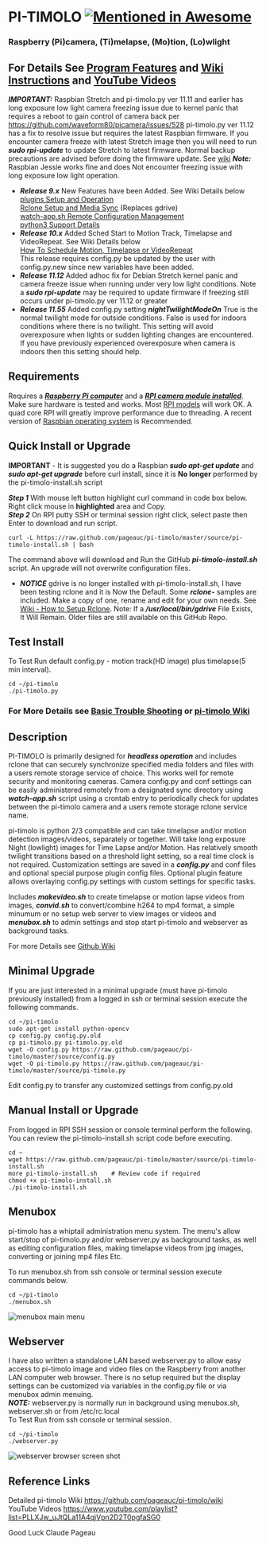 # PI-TIMOLO [![Mentioned in Awesome <INSERT LIST NAME>](https://awesome.re/mentioned-badge.svg)](https://github.com/thibmaek/awesome-raspberry-pi)
### Raspberry (Pi)camera, (Ti)melapse, (Mo)tion, (Lo)wlight 
## For Details See [Program Features](https://github.com/pageauc/pi-timolo/wiki/Introduction#program-features) and [Wiki Instructions](https://github.com/pageauc/pi-timolo/wiki) and [YouTube Videos](https://www.youtube.com/playlist?list=PLLXJw_uJtQLa11A4qjVpn2D2T0pgfaSG0)

***IMPORTANT:*** Raspbian Stretch and pi-timolo.py ver 11.11 and earlier has long exposure low light 
camera freezing issue due to kernel panic that requires a reboot to gain
control of camera back per https://github.com/waveform80/picamera/issues/528 
pi-timolo.py ver 11.12 has a fix to resolve issue but
requires the latest Raspbian firmware. If you encounter camera freeze with latest Stretch image then
you will need to run ***sudo rpi-update*** to update Stretch to latest firmware.  Normal
backup precautions are advised before doing the firmware update.  See [wiki](https://github.com/pageauc/pi-timolo/wiki/Basic-Trouble-Shooting#raspbian-stretch-kernel-panic-and-camera-freeze)
***Note:*** Raspbian Jessie works fine and does Not encounter freezing issue with long exposure low light operation.

* ***Release 9.x*** New Features have been Added. See Wiki Details below    
 [plugins Setup and Operation](https://github.com/pageauc/pi-timolo/wiki/How-to-Use-Plugins)   
 [Rclone Setup and Media Sync](https://github.com/pageauc/pi-timolo/wiki/How-to-Setup-rclone) (Replaces gdrive)    
 [watch-app.sh Remote Configuration Management](https://github.com/pageauc/pi-timolo/wiki/How-to-Setup-config.py-Remote-Configuration)   
 [python3 Support Details](https://github.com/pageauc/pi-timolo/wiki/Prerequisites#python-3-support)   
* ***Release 10.x*** Added Sched Start to Motion Track, Timelapse and VideoRepeat. See Wiki Details below    
 [How To Schedule Motion, Timelapse or VideoRepeat](https://github.com/pageauc/pi-timolo/wiki/How-to-Schedule-Motion,-Timelapse-or-VideoRepeat)  
 This release requires config.py be updated by the user with config.py.new since new variables have been added.
* ***Release 11.12*** Added adhoc fix for Debian Stretch kernel panic and camera freeze issue when running
 under very low light conditions.  Note a ***sudo rpi-update*** may be required to update firmware if freezing
 still occurs under pi-timolo.py ver 11.12 or greater
* ***Release 11.55*** Added config.py setting ***nightTwilightModeOn***  True is the normal twilight mode for outside conditions.
False is used for indoors conditions where there is no twilight.  This setting will avoid overexposure when lights
or sudden lighting changes are encountered.  If you have previously experienced overexposure when camera is indoors then
this setting should help. 
 
## Requirements
Requires a [***Raspberry Pi computer***](https://www.raspberrypi.org/documentation/setup/) and a 
[***RPI camera module installed***](https://www.raspberrypi.org/documentation/usage/camera/).
Make sure hardware is tested and works. Most [RPI models](https://www.raspberrypi.org/products/) will work OK. 
A quad core RPI will greatly improve performance due to threading. A recent version of 
[Raspbian operating system](https://www.raspberrypi.org/downloads/raspbian/) is Recommended.
 
## Quick Install or Upgrade
**IMPORTANT** - It is suggested you do a Raspbian ***sudo apt-get update*** and ***sudo apt-get upgrade***
before curl install, since it is **No longer** performed by the pi-timolo-install.sh script

***Step 1*** With mouse left button highlight curl command in code box below. Right click mouse in **highlighted** area and Copy.     
***Step 2*** On RPI putty SSH or terminal session right click, select paste then Enter to download and run script.     

    curl -L https://raw.github.com/pageauc/pi-timolo/master/source/pi-timolo-install.sh | bash

The command above will download and Run the GitHub ***pi-timolo-install.sh*** script. 
An upgrade will not overwrite configuration files.   

* ***NOTICE*** gdrive is no longer installed with pi-timolo-install.sh, I have been testing
rclone and it is Now the Default. Some ***rclone-*** samples are included. Make a copy of one, rename and edit for
your own needs.  See [Wiki - How to Setup Rclone](https://github.com/pageauc/pi-timolo/wiki/How-to-Setup-rclone).
Note: If a ***/usr/local/bin/gdrive*** File Exists, It Will Remain. Older files are still available on this GitHub Repo.   

## Test Install
To Test Run default config.py - motion track(HD image) plus timelapse(5 min interval). 
 
    cd ~/pi-timolo
    ./pi-timolo.py

### For More Details see [Basic Trouble Shooting](https://github.com/pageauc/pi-timolo/wiki/Basic-Trouble-Shooting) or [pi-timolo Wiki](https://github.com/pageauc/pi-timolo/wiki)

## Description
PI-TIMOLO is primarily designed for ***headless operation*** and includes rclone that
can securely synchronize specified media folders and files with a users remote storage service of choice. This works well for remote security and monitoring
cameras. Camera config.py and conf settings can be easily administered remotely from a designated sync directory using ***watch-app.sh***
script using a crontab entry to periodically check for updates between the pi-timolo camera and a users remote storage rclone service name. 

pi-timolo is python 2/3 compatible and can take timelapse and/or motion detection images/videos, separately or together. Will take
long exposure Night (lowlight) images for Time Lapse and/or Motion. Has relatively smooth twilight transitions based on a threshold light
setting, so a real time clock is not required. Customization settings are saved in a ***config.py*** and conf files and optional special
purpose plugin config files. Optional plugin feature allows overlaying config.py settings with custom settings for specific tasks.  

Includes ***makevideo.sh*** to create timelapse or motion lapse videos from images, ***convid.sh*** to convert/combine 
h264 to mp4 format, a simple minumum or no setup web server to view images or videos and ***menubox.sh*** 
to admin settings and stop start pi-timolo and webserver as background tasks. 
       
For more Details see [Github Wiki](https://github.com/pageauc/pi-timolo/wiki)   

## Minimal Upgrade
If you are just interested in a minimal upgrade (must have pi-timolo previously installed)
from a logged in ssh or terminal session execute the following commands.  

    cd ~/pi-timolo
    sudo apt-get install python-opencv
    cp config.py config.py.old
    cp pi-timolo.py pi-timolo.py.old
    wget -O config.py https://raw.github.com/pageauc/pi-timolo/master/source/config.py
    wget -O pi-timolo.py https://raw.github.com/pageauc/pi-timolo/master/source/pi-timolo.py    
    
Edit config.py to transfer any customized settings from config.py.old  
    
## Manual Install or Upgrade  
From logged in RPI SSH session or console terminal perform the following. You can review
the pi-timolo-install.sh script code before executing.

    cd ~
    wget https://raw.github.com/pageauc/pi-timolo/master/source/pi-timolo-install.sh
    more pi-timolo-install.sh    # Review code if required
    chmod +x pi-timolo-install.sh
    ./pi-timolo-install.sh
    
## Menubox
pi-timolo has a whiptail administration menu system. The menu's allow
start/stop of pi-timolo.py and/or webserver.py as background tasks, as well as
editing configuration files, making timelapse videos from jpg images, converting or joining mp4 files Etc.    

To run menubox.sh from ssh console or terminal session execute commands below.

    cd ~/pi-timolo
    ./menubox.sh

![menubox main menu](menubox.png)
 
## Webserver
I have also written a standalone LAN based webserver.py to allow easy access to pi-timolo image and video files
on the Raspberry from another LAN computer web browser.  There is no setup required but the display
settings can be customized via variables in the config.py file or via menubox admin menuing.     
***NOTE:*** webserver.py is normally run in background using menubox.sh, webserver.sh or from /etc/rc.local     
To Test Run from ssh console or terminal session. 
    
    cd ~/pi-timolo
    ./webserver.py

![webserver browser screen shot](webserver.jpg)
 
## Reference Links  
Detailed pi-timolo Wiki https://github.com/pageauc/pi-timolo/wiki  
YouTube Videos https://www.youtube.com/playlist?list=PLLXJw_uJtQLa11A4qjVpn2D2T0pgfaSG0
 
Good Luck
Claude Pageau 
